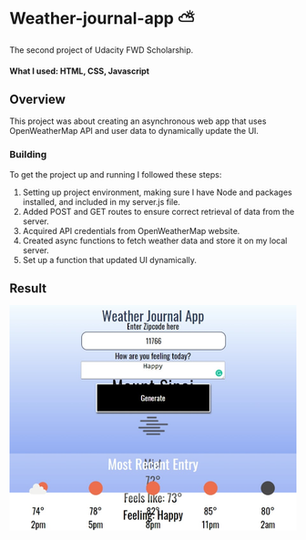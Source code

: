 # Weather-journal-app ⛅
The second project of Udacity FWD Scholarship. 

#### What I used: HTML, CSS, Javascript

## Overview
This project was about creating an asynchronous web app that uses OpenWeatherMap API and user data to dynamically update the UI.

### Building
To get the project up and running I followed these steps:

1. Setting up project environment, making sure I have Node and packages installed, and included in my server.js file.
1. Added POST and GET routes to ensure correct retrieval of data from the server.
1. Acquired API credentials from OpenWeatherMap website.
1. Created async functions to fetch weather data and store it on my local server. 
1. Set up a function that updated UI dynamically.

## Result
![screenshot](image/Web-Screen.jpeg)
